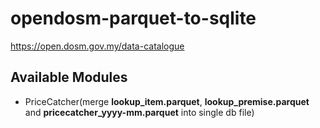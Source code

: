 # opendosm-parquet-to-sqlite

https://open.dosm.gov.my/data-catalogue

## Available Modules
- PriceCatcher(merge **lookup_item.parquet**, **lookup_premise.parquet** and **pricecatcher_yyyy-mm.parquet** into single db file)
